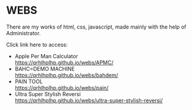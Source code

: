 # WEBS
There are my works of html, css, javascript, made mainly with the help of Administrator.

Click link here to access:
- Apple Per Man Calculator<br>
https://qrhlhplhp.github.io/webs/APMC/
- BAHC=DEMO MACHINE<br>
https://qrhlhplhp.github.io/webs/bahdem/
- PAIN TOOL<br>
https://qrhlhplhp.github.io/webs/pain/
- Ultra Super Stylish Reversi<br>
https://qrhlhplhp.github.io/webs/ultra-super-stylish-reversi/